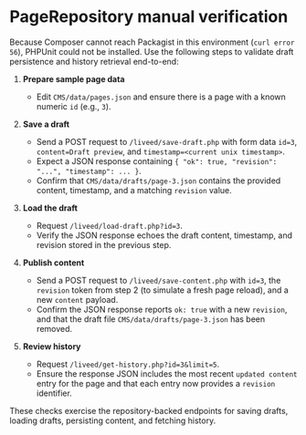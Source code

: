 # PageRepository manual verification

Because Composer cannot reach Packagist in this environment (`curl error 56`), PHPUnit could not be installed.
Use the following steps to validate draft persistence and history retrieval end-to-end:

1. **Prepare sample page data**
   - Edit `CMS/data/pages.json` and ensure there is a page with a known numeric `id` (e.g., `3`).

2. **Save a draft**
   - Send a POST request to `/liveed/save-draft.php` with form data `id=3`, `content=Draft preview`, and `timestamp=<current unix timestamp>`.
   - Expect a JSON response containing `{ "ok": true, "revision": "...", "timestamp": ... }`.
   - Confirm that `CMS/data/drafts/page-3.json` contains the provided content, timestamp, and a matching `revision` value.

3. **Load the draft**
   - Request `/liveed/load-draft.php?id=3`.
   - Verify the JSON response echoes the draft content, timestamp, and revision stored in the previous step.

4. **Publish content**
   - Send a POST request to `/liveed/save-content.php` with `id=3`, the `revision` token from step 2 (to simulate a fresh page reload), and a new `content` payload.
   - Confirm the JSON response reports `ok: true` with a new `revision`, and that the draft file `CMS/data/drafts/page-3.json` has been removed.

5. **Review history**
   - Request `/liveed/get-history.php?id=3&limit=5`.
   - Ensure the response JSON includes the most recent `updated content` entry for the page and that each entry now provides a `revision` identifier.

These checks exercise the repository-backed endpoints for saving drafts, loading drafts, persisting content, and fetching history.

